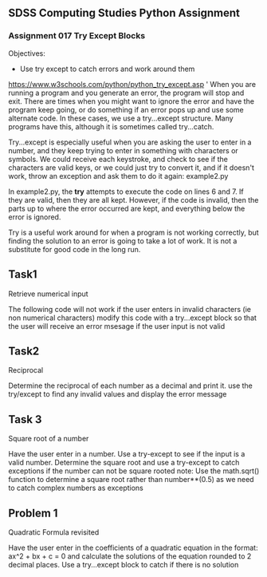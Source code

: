 ## SDSS Computing Studies Python Assignment
### Assignment 017 Try Except Blocks

Objectives:
* Use try except to catch errors and work around them

https://www.w3schools.com/python/python_try_except.asp
'
When you are running a program and you generate an error, the program will stop and exit.  There are times when you might want to ignore the error and have the program keep going, or do something if an error pops up and use some alternate code.  In these cases, we use a try...except structure.  Many programs have this, although it is sometimes called try...catch.


Try...except is especially useful when you are asking the user to enter in a number, and they keep trying to enter in something with characters or symbols.  We could receive each keystroke, and check to see if the characters are valid keys, or we could just try to convert it, and if it doesn't work, throw an exception and ask them to do it again: example2.py

In example2.py, the **try** attempts to execute the code on lines 6 and 7.  If they are valid, then they are all kept. However, if the code is invalid, then the parts up to where the error occurred are kept, and everything below the error is ignored.

Try is a useful work around for when a program is not working correctly, but finding the solution to an error is going to take a lot of work.  It is not a substitute for good code in the long run.

## Task1
Retrieve numerical input

The following code will not work if the user enters in invalid characters (ie non numerical characters) modify this code with a try...except block so that the user will receive an error msesage if the user input is not valid

## Task2
Reciprocal

Determine the reciprocal of each number as a decimal and print it. use the try/except to find any invalid values and display the error message

## Task 3
Square root of a number

Have the user enter in a number.  Use a try-except to see if the input is a valid number.  Determine the square root and use a try-except to catch exceptions if the number can not be square rooted note: Use the math.sqrt() function to determine a square root rather than number**(0.5) as we need to catch complex numbers as exceptions

## Problem 1
Quadratic Formula revisited

Have the user enter in the coefficients of a quadratic equation in the format: ax^2 + bx + c = 0 and calculate the solutions of the equation rounded to 2 decimal places. Use a try...except block to catch if there is no solution
